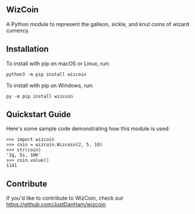 WizCoin
-------


A Python module to represent the galleon, sickle, and knut coins of wizard currency.


Installation
------------

To install with pip on macOS or Linux, run:

    python3 -m pip install wizcoin

To install with pip on Windows, run:

    py -m pip install wizcoin


Quickstart Guide
----------------

Here's some sample code demonstrating how this module is used:

    >>> import wizcoin
    >>> coin = wizcoin.Wizcoin(2, 5, 10)
    >>> str(coin)
    '2g, 5s, 10K'
    >>> coin.value()
    1141


Contribute
----------

If you'd like to contribute to WizCoin, check out https://github.com/JustDanHam/wizcoin
